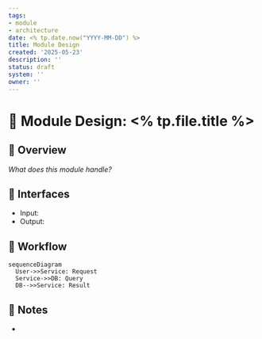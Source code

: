 ```yaml
---
tags:
- module
- architecture
date: <% tp.date.now("YYYY-MM-DD") %>
title: Module Design
created: '2025-05-23'
description: ''
status: draft
system: ''
owner: ''
---
```


# 🧱 Module Design: <% tp.file.title %>

## 🧾 Overview
_What does this module handle?_

## 🧠 Interfaces
- Input:
- Output:

## 🔄 Workflow
```mermaid
sequenceDiagram
  User->>Service: Request
  Service->>DB: Query
  DB-->>Service: Result
```
## **📌 Notes**
- 